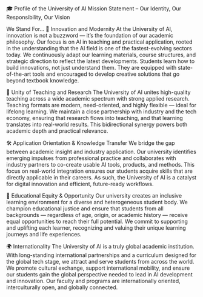 🎓 Profile of the University of AI
Mission Statement – Our Identity, Our Responsibility, Our Vision

We Stand For…
🚀 Innovation and Modernity
At the University of AI, innovation is not a buzzword — it’s the foundation of our academic philosophy. Our focus is on AI in teaching and practical application, rooted in the understanding that the AI field is one of the fastest-evolving sectors today.
We continuously adapt our learning materials, course structures, and strategic direction to reflect the latest developments. Students learn how to build innovations, not just understand them. They are equipped with state-of-the-art tools and encouraged to develop creative solutions that go beyond textbook knowledge.

🔬 Unity of Teaching and Research
The University of AI unites high-quality teaching across a wide academic spectrum with strong applied research. Teaching formats are modern, need-oriented, and highly flexible — ideal for lifelong learning.
We maintain a close partnership with industry and the tech economy, ensuring that research flows into teaching, and that learning translates into real-world results. This bidirectional synergy powers both academic depth and practical relevance.

🛠️ Application Orientation & Knowledge Transfer
We bridge the gap between academic insight and industry application. Our university identifies emerging impulses from professional practice and collaborates with industry partners to co-create usable AI tools, products, and methods.
This focus on real-world integration ensures our students acquire skills that are directly applicable in their careers. As such, the University of AI is a catalyst for digital innovation and efficient, future-ready workflows.

🎯 Educational Equity & Opportunity
Our university creates an inclusive learning environment for a diverse and heterogeneous student body.
We champion educational justice and ensure that students from all backgrounds — regardless of age, origin, or academic history — receive equal opportunities to reach their full potential.
We commit to supporting and uplifting each learner, recognizing and valuing their unique learning journeys and life experiences.

🌍 Internationality
The University of AI is a truly global academic institution. With long-standing international partnerships and a curriculum designed for the global tech stage, we attract and serve students from across the world.
We promote cultural exchange, support international mobility, and ensure our students gain the global perspective needed to lead in AI development and innovation.
Our faculty and programs are internationally oriented, interculturally open, and globally connected.